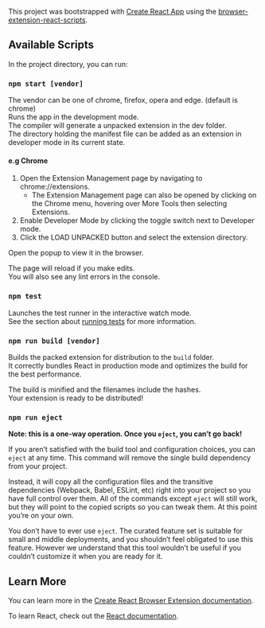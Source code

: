 This project was bootstrapped with [Create React App](https://github.com/facebook/create-react-app) using the [browser-extension-react-scripts](https://github.com/gxvv/create-react-browser-extension).

## Available Scripts

In the project directory, you can run:

### `npm start [vendor]`

The vendor can be one of chrome, firefox, opera and edge. (default is chrome)<br>
Runs the app in the development mode.<br>
The compiler will generate a unpacked extension in the dev folder.<br>
The directory holding the manifest file can be added as an extension in developer mode in its current state.

#### e.g Chrome

1. Open the Extension Management page by navigating to chrome://extensions.
   - The Extension Management page can also be opened by clicking on the Chrome menu, hovering over More Tools then selecting Extensions.
2. Enable Developer Mode by clicking the toggle switch next to Developer mode.
3. Click the LOAD UNPACKED button and select the extension directory.

Open the popup to view it in the browser.

The page will reload if you make edits.<br>
You will also see any lint errors in the console.

### `npm test`

Launches the test runner in the interactive watch mode.<br>
See the section about [running tests](https://facebook.github.io/create-react-app/docs/running-tests) for more information.

### `npm run build [vendor]`

Builds the packed extension for distribution to the `build` folder.<br>
It correctly bundles React in production mode and optimizes the build for the best performance.

The build is minified and the filenames include the hashes.<br>
Your extension is ready to be distributed!

### `npm run eject`

**Note: this is a one-way operation. Once you `eject`, you can’t go back!**

If you aren’t satisfied with the build tool and configuration choices, you can `eject` at any time. This command will remove the single build dependency from your project.

Instead, it will copy all the configuration files and the transitive dependencies (Webpack, Babel, ESLint, etc) right into your project so you have full control over them. All of the commands except `eject` will still work, but they will point to the copied scripts so you can tweak them. At this point you’re on your own.

You don’t have to ever use `eject`. The curated feature set is suitable for small and middle deployments, and you shouldn’t feel obligated to use this feature. However we understand that this tool wouldn’t be useful if you couldn’t customize it when you are ready for it.

## Learn More

You can learn more in the [Create React Browser Extension documentation](https://github.com/gxvv/create-react-browser-extension).

To learn React, check out the [React documentation](https://reactjs.org/).
